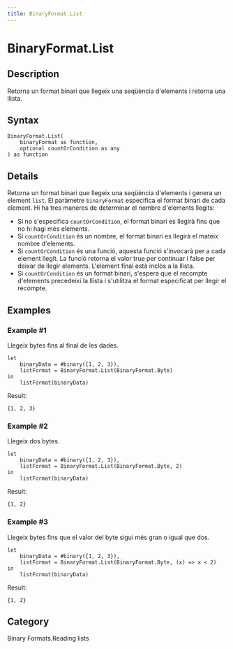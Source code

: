 ```yaml
---
title: BinaryFormat.List
---
```


# BinaryFormat.List


## Description

Retorna un format binari que llegeix una seqüència d&#39;elements i retorna una llista.


## Syntax

```powerquery
BinaryFormat.List(
    binaryFormat as function,
    optional countOrCondition as any
) as function
```


## Details

Retorna un format binari que llegeix una seqüència d'elements i genera un element <code>list</code>. El paràmetre <code>binaryFormat</code> especifica el format binari de cada element. Hi ha tres maneres de determinar el nombre d'elements llegits: <ul><li>Si no s'especifica <code>countOrCondition</code>, el format binari es llegirà fins que no hi hagi més elements.</li><li>Si <code>countOrCondition</code> és un nombre, el format binari es llegirà el mateix nombre d'elements.</li><li>Si <code>countOrCondition</code> és una funció, aquesta funció s'invocarà per a cada element llegit. La funció retorna el valor true per continuar i false per deixar de llegir elements.  L'element final està inclòs a la llista.</li><li>Si <code>countOrCondition</code> és un format binari, s'espera que el recompte d'elements precedeixi la llista i s'utilitza el format especificat per llegir el recompte.</li></ul>


## Examples

### Example #1 
Llegeix bytes fins al final de les dades.
```powerquery
let
    binaryData = #binary({1, 2, 3}),
    listFormat = BinaryFormat.List(BinaryFormat.Byte)
in
    listFormat(binaryData)
```

Result: 
```powerquery
{1, 2, 3}
```


### Example #2 
Llegeix dos bytes.
```powerquery
let
    binaryData = #binary({1, 2, 3}),
    listFormat = BinaryFormat.List(BinaryFormat.Byte, 2)
in
    listFormat(binaryData)
```

Result: 
```powerquery
{1, 2}
```


### Example #3 
Llegeix bytes fins que el valor del byte sigui més gran o igual que dos.
```powerquery
let
    binaryData = #binary({1, 2, 3}),
    listFormat = BinaryFormat.List(BinaryFormat.Byte, (x) => x < 2)
in
    listFormat(binaryData)
```

Result: 
```powerquery
{1, 2}
```




## Category
Binary Formats.Reading lists
